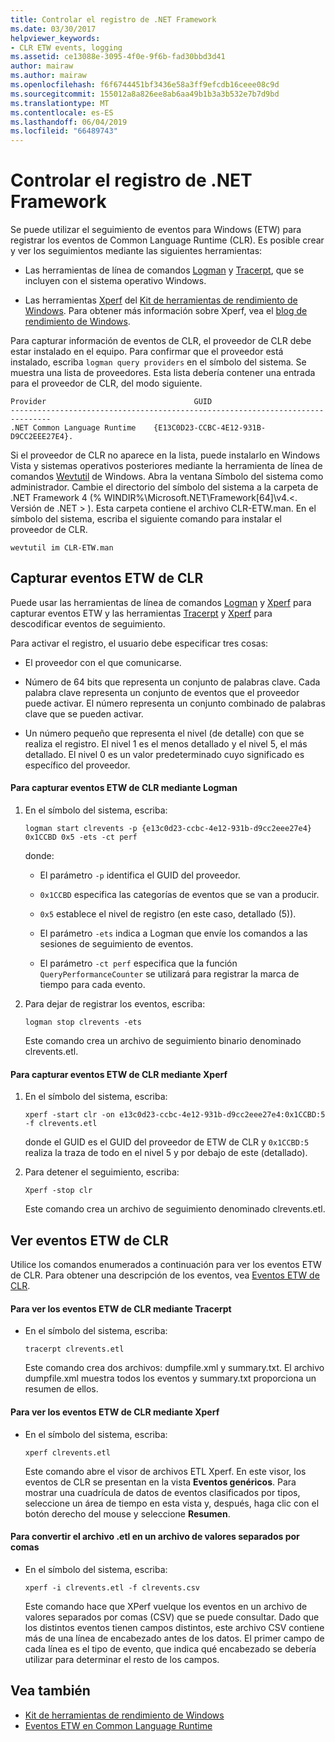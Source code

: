 ```yaml
---
title: Controlar el registro de .NET Framework
ms.date: 03/30/2017
helpviewer_keywords:
- CLR ETW events, logging
ms.assetid: ce13088e-3095-4f0e-9f6b-fad30bbd3d41
author: mairaw
ms.author: mairaw
ms.openlocfilehash: f6f6744451bf3436e58a3ff9efcdb16ceee08c9d
ms.sourcegitcommit: 155012a8a826ee8ab6aa49b1b3a3b532e7b7d9bd
ms.translationtype: MT
ms.contentlocale: es-ES
ms.lasthandoff: 06/04/2019
ms.locfileid: "66489743"
---
```

# <a name="controlling-net-framework-logging"></a>Controlar el registro de .NET Framework
Se puede utilizar el seguimiento de eventos para Windows (ETW) para registrar los eventos de Common Language Runtime (CLR). Es posible crear y ver los seguimientos mediante las siguientes herramientas:  
  
- Las herramientas de línea de comandos [Logman](/windows-server/administration/windows-commands/logman) y [Tracerpt](/windows-server/administration/windows-commands/tracerpt_1), que se incluyen con el sistema operativo Windows.  
  
- Las herramientas [Xperf](/windows-hardware/test/wpt/xperf-command-line-reference) del [Kit de herramientas de rendimiento de Windows](/windows-hardware/test/wpt/). Para obtener más información sobre Xperf, vea el [blog de rendimiento de Windows](https://go.microsoft.com/fwlink/?LinkId=179509).  
  
 Para capturar información de eventos de CLR, el proveedor de CLR debe estar instalado en el equipo. Para confirmar que el proveedor está instalado, escriba `logman query providers` en el símbolo del sistema. Se muestra una lista de proveedores. Esta lista debería contener una entrada para el proveedor de CLR, del modo siguiente.  
  
```  
Provider                                 GUID  
-------------------------------------------------------------------------------  
.NET Common Language Runtime    {E13C0D23-CCBC-4E12-931B-D9CC2EEE27E4}.  
```  
  
 Si el proveedor de CLR no aparece en la lista, puede instalarlo en Windows Vista y sistemas operativos posteriores mediante la herramienta de línea de comandos [Wevtutil](/windows-server/administration/windows-commands/wevtutil) de Windows. Abra la ventana Símbolo del sistema como administrador. Cambie el directorio del símbolo del sistema a la carpeta de .NET Framework 4 (% WINDIR%\Microsoft.NET\Framework[64]\v4.\<. Versión de .NET > \). Esta carpeta contiene el archivo CLR-ETW.man. En el símbolo del sistema, escriba el siguiente comando para instalar el proveedor de CLR.  
  
 `wevtutil im CLR-ETW.man`  
  
## <a name="capturing-clr-etw-events"></a>Capturar eventos ETW de CLR  
 Puede usar las herramientas de línea de comandos [Logman](/windows-server/administration/windows-commands/logman) y [Xperf](/windows-hardware/test/wpt/xperf-command-line-reference) para capturar eventos ETW y las herramientas [Tracerpt](/windows-server/administration/windows-commands/tracerpt_1) y [Xperf](/windows-hardware/test/wpt/xperf-command-line-reference) para descodificar eventos de seguimiento.  
  
 Para activar el registro, el usuario debe especificar tres cosas:  
  
- El proveedor con el que comunicarse.  
  
- Número de 64 bits que representa un conjunto de palabras clave. Cada palabra clave representa un conjunto de eventos que el proveedor puede activar. El número representa un conjunto combinado de palabras clave que se pueden activar.  
  
- Un número pequeño que representa el nivel (de detalle) con que se realiza el registro. El nivel 1 es el menos detallado y el nivel 5, el más detallado. El nivel 0 es un valor predeterminado cuyo significado es específico del proveedor.  
  
#### <a name="to-capture-clr-etw-events-using-logman"></a>Para capturar eventos ETW de CLR mediante Logman  
  
1. En el símbolo del sistema, escriba:  
  
     `logman start clrevents -p {e13c0d23-ccbc-4e12-931b-d9cc2eee27e4} 0x1CCBD 0x5 -ets -ct perf`  
  
     donde:  
  
    - El parámetro `-p` identifica el GUID del proveedor.  
  
    - `0x1CCBD` especifica las categorías de eventos que se van a producir.  
  
    - `0x5` establece el nivel de registro (en este caso, detallado (5)).  
  
    - El parámetro `-ets` indica a Logman que envíe los comandos a las sesiones de seguimiento de eventos.  
  
    - El parámetro `-ct perf` especifica que la función `QueryPerformanceCounter` se utilizará para registrar la marca de tiempo para cada evento.  
  
2. Para dejar de registrar los eventos, escriba:  
  
     `logman stop clrevents -ets`  
  
     Este comando crea un archivo de seguimiento binario denominado clrevents.etl.  
  
#### <a name="to-capture-clr-etw-events-using-xperf"></a>Para capturar eventos ETW de CLR mediante Xperf  
  
1. En el símbolo del sistema, escriba:  
  
     `xperf -start clr -on e13c0d23-ccbc-4e12-931b-d9cc2eee27e4:0x1CCBD:5 -f clrevents.etl`  
  
     donde el GUID es el GUID del proveedor de ETW de CLR y `0x1CCBD:5` realiza la traza de todo en el nivel 5 y por debajo de este (detallado).  
  
2. Para detener el seguimiento, escriba:  
  
     `Xperf -stop clr`  
  
     Este comando crea un archivo de seguimiento denominado clrevents.etl.  
  
## <a name="viewing-clr-etw-events"></a>Ver eventos ETW de CLR  
 Utilice los comandos enumerados a continuación para ver los eventos ETW de CLR. Para obtener una descripción de los eventos, vea [Eventos ETW de CLR](../../../docs/framework/performance/clr-etw-events.md).  
  
#### <a name="to-view-clr-etw-events-using-tracerpt"></a>Para ver los eventos ETW de CLR mediante Tracerpt  
  
- En el símbolo del sistema, escriba:  
  
     `tracerpt clrevents.etl`  
  
     Este comando crea dos archivos: dumpfile.xml y summary.txt. El archivo dumpfile.xml muestra todos los eventos y summary.txt proporciona un resumen de ellos.  
  
#### <a name="to-view-clr-etw-events-using-xperf"></a>Para ver los eventos ETW de CLR mediante Xperf  
  
- En el símbolo del sistema, escriba:  
  
     `xperf clrevents.etl`  
  
     Este comando abre el visor de archivos ETL Xperf. En este visor, los eventos de CLR se presentan en la vista **Eventos genéricos**. Para mostrar una cuadrícula de datos de eventos clasificados por tipos, seleccione un área de tiempo en esta vista y, después, haga clic con el botón derecho del mouse y seleccione **Resumen**.  
  
#### <a name="to-convert-the-etl-file-to-a-comma-separated-value-file"></a>Para convertir el archivo .etl en un archivo de valores separados por comas  
  
- En el símbolo del sistema, escriba:  
  
     `xperf -i clrevents.etl -f clrevents.csv`  
  
     Este comando hace que XPerf vuelque los eventos en un archivo de valores separados por comas (CSV) que se puede consultar. Dado que los distintos eventos tienen campos distintos, este archivo CSV contiene más de una línea de encabezado antes de los datos. El primer campo de cada línea es el tipo de evento, que indica qué encabezado se debería utilizar para determinar el resto de los campos.  
  
## <a name="see-also"></a>Vea también

- [Kit de herramientas de rendimiento de Windows](/windows-hardware/test/wpt/)
- [Eventos ETW en Common Language Runtime](../../../docs/framework/performance/etw-events-in-the-common-language-runtime.md)
